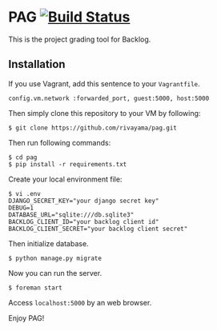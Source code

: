 # PAG [![Build Status](https://travis-ci.org/rivayama/pag.svg?branch=master)](https://travis-ci.org/rivayama/pag)

This is the project grading tool for Backlog.

## Installation

If you use Vagrant, add this sentence to your `Vagrantfile`.

	config.vm.network :forwarded_port, guest:5000, host:5000

Then simply clone this repository to your VM by following:

	$ git clone https://github.com/rivayama/pag.git

Then run following commands:

	$ cd pag
	$ pip install -r requirements.txt

Create your local environment file:

	$ vi .env
	DJANGO_SECRET_KEY="your django secret key"
	DEBUG=1
	DATABASE_URL="sqlite:///db.sqlite3"
	BACKLOG_CLIENT_ID="your backlog client id"
	BACKLOG_CLIENT_SECRET="your backlog client secret"

Then initialize database.

	$ python manage.py migrate

Now you can run the server.

	$ foreman start

Access `localhost:5000` by an web browser.

Enjoy PAG!
